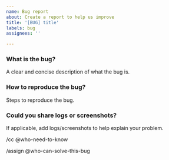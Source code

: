 ```yaml
---
name: Bug report
about: Create a report to help us improve
title: '[BUG] title'
labels: bug
assignees: ''

---
```


### What is the bug?
A clear and concise description of what the bug is.

### How to reproduce the bug?
Steps to reproduce the bug.

### Could you share logs or screenshots?
If applicable, add logs/screenshots to help explain your problem.

/cc @who-need-to-know

/assign @who-can-solve-this-bug
